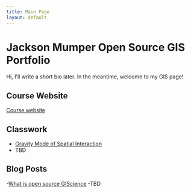 ```yaml
---
title: Main Page
layout: default
---
```


# Jackson Mumper Open Source GIS Portfolio
Hi, I'll write a short bio later. In the meantime, welcome to my GIS page!

## Course Website
[Course website](https://gis4dev.github.io/)

## Classwork
- [Gravity Mode of Spatial Interaction](gravity/gravity.md)
- TBD

## Blog Posts

-[What is open source GIScience](musings/open_source.md)
-TBD

